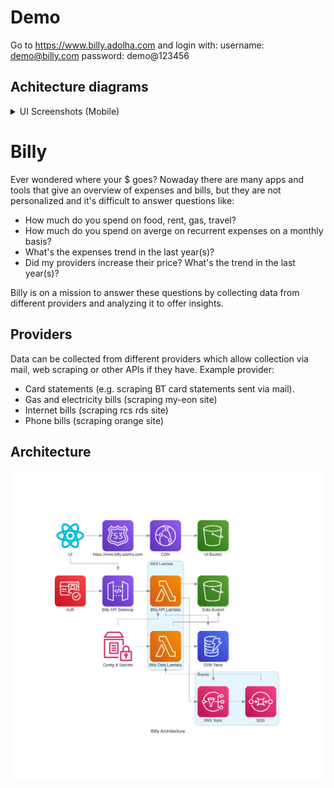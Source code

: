 # Demo
Go to https://www.billy.adolha.com and login with:
username: demo@billy.com
password: demo@123456
## Achitecture diagrams
<details>
  <summary>UI Screenshots (Mobile)</summary>
  
### Sidebar
![](billy-design/sidebar.png)

### Home
![](billy-design/home.png)

### Dashboard
![](billy-design/dashboard.png)

### Bank Statements
![](billy-design/bank_statements.png)

### Categories
![](billy-design/categories.png)

### Jobs
![](billy-design/jobs.png)
</details>


# Billy
Ever wondered where your $ goes? Nowaday there are many apps and tools that give an overview
of expenses and bills, but they are not personalized and it's difficult to answer questions like:
* How much do you spend on food, rent, gas, travel? 
* How much do you spend on averge on recurrent expenses on a monthly basis?
* What's the expenses trend in the last year(s)?
* Did my providers increase their price? What's the trend in the last year(s)?

Billy is on a mission to answer these questions by collecting data from different providers and analyzing it
to offer insights.

## Providers

Data can be collected from different providers which allow collection via mail, web scraping or other APIs if they have.
Example provider:
* Card statements (e.g. scraping BT card statements sent via mail).
* Gas and electricity bills (scraping my-eon site)
* Internet bills (scraping rcs rds site)
* Phone bills (scraping orange site)

## Architecture

![](billy-design/billy_architecture.png)  

